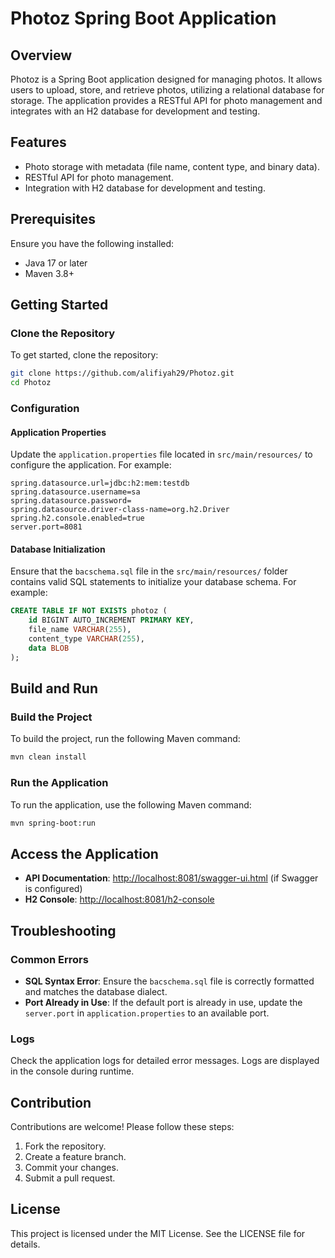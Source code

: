 # Photoz Spring Boot Application

## Overview

Photoz is a Spring Boot application designed for managing photos. It allows users to upload, store, and retrieve photos, utilizing a relational database for storage. The application provides a RESTful API for photo management and integrates with an H2 database for development and testing.

## Features

- Photo storage with metadata (file name, content type, and binary data).
- RESTful API for photo management.
- Integration with H2 database for development and testing.

## Prerequisites

Ensure you have the following installed:

- Java 17 or later
- Maven 3.8+

## Getting Started

### Clone the Repository

To get started, clone the repository:

```bash
git clone https://github.com/alifiyah29/Photoz.git
cd Photoz
```

### Configuration

#### Application Properties

Update the `application.properties` file located in `src/main/resources/` to configure the application. For example:

```properties
spring.datasource.url=jdbc:h2:mem:testdb
spring.datasource.username=sa
spring.datasource.password=
spring.datasource.driver-class-name=org.h2.Driver
spring.h2.console.enabled=true
server.port=8081
```

#### Database Initialization

Ensure that the `bacschema.sql` file in the `src/main/resources/` folder contains valid SQL statements to initialize your database schema. For example:

```sql
CREATE TABLE IF NOT EXISTS photoz (
    id BIGINT AUTO_INCREMENT PRIMARY KEY,
    file_name VARCHAR(255),
    content_type VARCHAR(255),
    data BLOB
);
```

## Build and Run

### Build the Project

To build the project, run the following Maven command:

```bash
mvn clean install
```

### Run the Application

To run the application, use the following Maven command:

```bash
mvn spring-boot:run
```

## Access the Application

- **API Documentation**: [http://localhost:8081/swagger-ui.html](http://localhost:8081/swagger-ui.html) (if Swagger is configured)
- **H2 Console**: [http://localhost:8081/h2-console](http://localhost:8081/h2-console)

## Troubleshooting

### Common Errors

- **SQL Syntax Error**: Ensure the `bacschema.sql` file is correctly formatted and matches the database dialect.
- **Port Already in Use**: If the default port is already in use, update the `server.port` in `application.properties` to an available port.

### Logs

Check the application logs for detailed error messages. Logs are displayed in the console during runtime.

## Contribution

Contributions are welcome! Please follow these steps:

1. Fork the repository.
2. Create a feature branch.
3. Commit your changes.
4. Submit a pull request.

## License

This project is licensed under the MIT License. See the LICENSE file for details.
